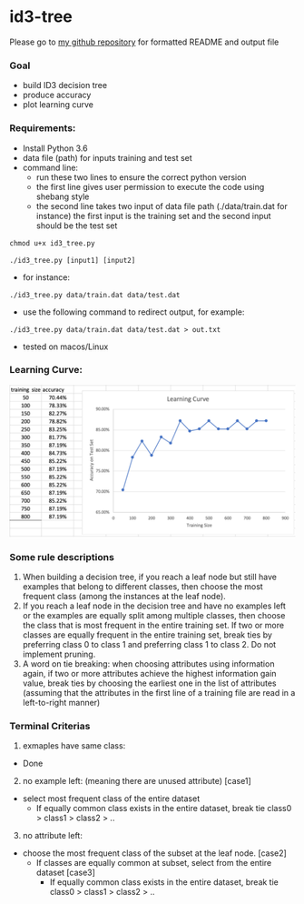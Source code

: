 # id3-tree
Please go to [my github repository](https://github.com/clalexni/id3-tree) for formatted README and output file

### Goal 
- build ID3 decision tree
- produce accuracy
- plot learning curve

### Requirements:
- Install Python 3.6
- data file (path) for inputs training and test set
- command line: 
  - run these two lines to ensure the correct python version
  - the first line gives user permission to execute the code using shebang style
  - the second line takes two input of data file path (./data/train.dat for instance)
    the first input is the training set and the second input should be the test set
~~~
chmod u+x id3_tree.py
~~~
~~~
./id3_tree.py [input1] [input2]
~~~

  - for instance: 
~~~
./id3_tree.py data/train.dat data/test.dat
~~~
  - use the following command to redirect output, for example:
~~~
./id3_tree.py data/train.dat data/test.dat > out.txt
~~~
- tested on macos/Linux

### Learning Curve:
![Learning Curve](/outputs/learn.png)

### Some rule descriptions
1. When building a decision tree, if you reach a leaf node but still have examples that belong to
different classes, then choose the most frequent class (among the instances at the leaf node). 
2. If you reach a leaf node in the decision tree and have no examples left or the examples are equally split
among multiple classes, then choose the class that is most frequent in the entire training set. If two
or more classes are equally frequent in the entire training set, break ties by preferring class 0 to
class 1 and preferring class 1 to class 2. Do not implement pruning.
3. A word on tie breaking: when choosing attributes using information again, if two or more
attributes achieve the highest information gain value, break ties by choosing the earliest one in
the list of attributes (assuming that the attributes in the first line of a training file are read in a
left-to-right manner)

### Terminal Criterias
1. exmaples have same class:
  - Done
2. no example left: (meaning there are unused attribute) [case1]
  - select most frequent class of the entire dataset
    - If equally common class exists in the entire dataset, break tie class0 > class1 > class2 > ..
3. no attribute left:
  - choose the most frequent class of the subset at the leaf node. [case2]
    - If classes are equally common at subset, select from the entire dataset [case3]
      - If equally common class exists in the entire dataset, break tie class0 > class1 > class2 > ..



